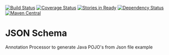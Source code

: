 [![Build Status](https://travis-ci.org/cchacin/json-schema.svg?branch=master)](https://travis-ci.org/cchacin/json-schema.svg?branch=master)
[![Coverage Status](https://img.shields.io/coveralls/cchacin/json-schema.svg)](https://coveralls.io/r/cchacin/json-schema?branch=master)
[![Stories in Ready](https://badge.waffle.io/cchacin/json-schema.svg?label=ready&title=Ready)](http://waffle.io/cchacin/json-schema)
[![Dependency Status](https://www.versioneye.com/user/projects/555c4b5d634daacd4100061c/badge.svg)](https://www.versioneye.com/user/projects/555c4b5d634daacd4100061c)
[![Maven Central](https://maven-badges.herokuapp.com/maven-central/com.github.cchacin/json-schema/badge.svg)](https://maven-badges.herokuapp.com/maven-central/com.github.cchacin/json-schema)

# JSON Schema
Annotation Processor to generate Java POJO's from Json file example

